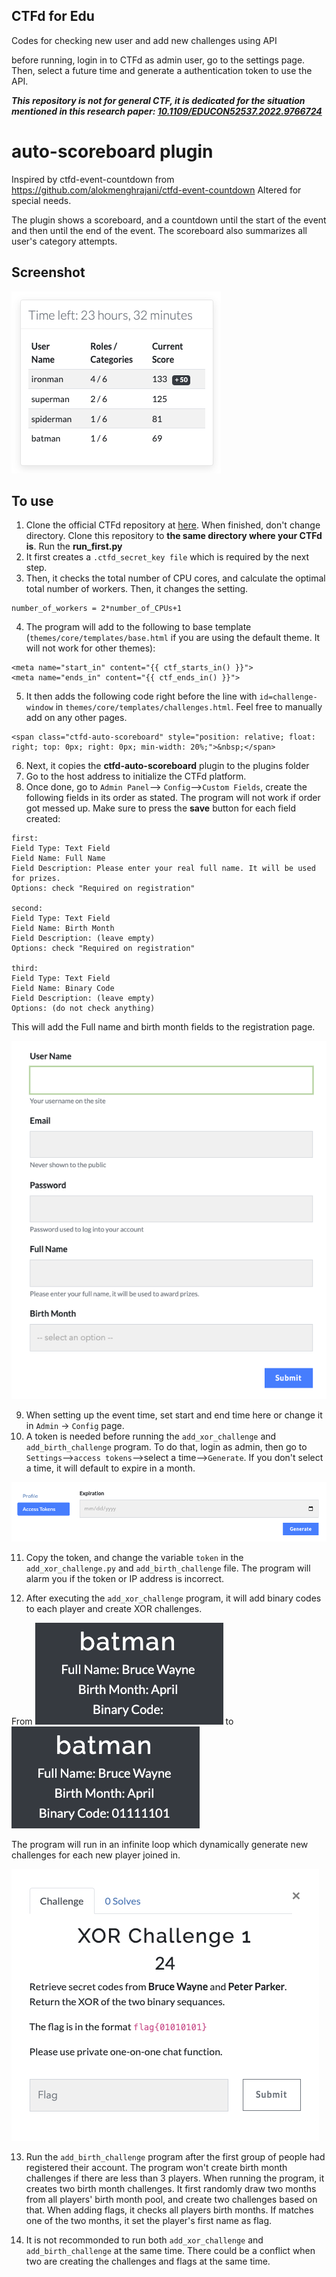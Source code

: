 ## CTFd for Edu

Codes for checking new user and add new challenges using API

before running, login in to CTFd as admin user, go to the settings page. Then, select a future time and generate a authentication token to use the API.

***This repository is not for general CTF, it is dedicated for the situation mentioned in this research paper: [10.1109/EDUCON52537.2022.9766724](https://doi.org/10.1109/EDUCON52537.2022.9766724)***

# auto-scoreboard plugin
Inspired by ctfd-event-countdown from https://github.com/alokmenghrajani/ctfd-event-countdown
Altered for special needs.

The plugin shows a scoreboard, and a countdown until the start of the event and then until the end of the event. The scoreboard also summarizes all user's category attempts.

## Screenshot

![scoreboard](scoreboard.png)


## To use

1. Clone the official CTFd repository at [here](https://github.com/CTFd/CTFd). When finished, don't change directory. Clone this repository to **the same directory where your CTFd is**. Run the **run_first.py**
2. It first creates a ``.ctfd_secret_key file`` which is required by the next step.
3. Then, it checks the total number of CPU cores, and calculate the optimal total number of workers. Then, it changes the setting. 
````
number_of_workers = 2*number_of_CPUs+1
````
4. The program will add to the following to base template (`themes/core/templates/base.html` if you are using the default theme. It will not work for other themes):
```
<meta name="start_in" content="{{ ctf_starts_in() }}">
<meta name="ends_in" content="{{ ctf_ends_in() }}">
```
5. It then adds the following code right before the line with `id=challenge-window` in `themes/core/templates/challenges.html`. Feel free to manually add on any other pages.
````
<span class="ctfd-auto-scoreboard" style="position: relative; float: right; top: 0px; right: 0px; min-width: 20%;">&nbsp;</span>
````
6. Next, it copies the **ctfd-auto-scoreboard** plugin to the plugins folder
7. Go to the host address to initialize the CTFd platform.
8. Once done, go to `Admin Panel`--> `Config`-->`Custom Fields`, create the following fields in its order as stated. The program will not work if order got messed up. Make sure to press the **save** button for each field created:
````
first:
Field Type: Text Field
Field Name: Full Name
Field Description: Please enter your real full name. It will be used for prizes. 
Options: check "Required on registration"

second:
Field Type: Text Field
Field Name: Birth Month
Field Description: (leave empty)
Options: check "Required on registration"

third:
Field Type: Text Field
Field Name: Binary Code
Field Description: (leave empty)
Options: (do not check anything)
````
This will add the Full name and birth month fields to the registration page.

![registration](registration.png)

9. When setting up the event time, set start and end time here or change it in `Admin` -> `Config` page.
10. A token is needed before running the `add_xor_challenge` and `add_birth_challenge` program. To do that, login as admin, then go to `Settings`-->`access tokens`-->select a time-->`Generate`. If you don't select a time, it will default to expire in a month.

![token](token.png)

11. Copy the token, and change the variable `token` in the `add_xor_challenge.py` and `add_birth_challenge` file. The program will alarm you if the token or IP address is incorrect.

12. After executing the `add_xor_challenge` program, it will add binary codes to each player and create XOR challenges. 
 
From ![user-profile](user-profile.png) to ![user-profile-binary](user-profile-binary.png)

The program will run in an infinite loop which dynamically generate new challenges for each new player joined in. 

![new-challenge](new-challenge.png)

13. Run the `add_birth_challenge` program after the first group of people had registered their account. The program won't create birth month challenges if there are less than 3 players. When running the program, it creates two birth month challenges. It first randomly draw two months from all players' birth month pool, and create two challenges based on that. When adding flags, it checks all players birth months. If matches one of the two months, it set the player's first name as flag.

14. It is not recommonded to run both `add_xor_challenge` and `add_birth_challenge` at the same time. There could be a conflict when two are creating the challenges and flags at the same time. 
